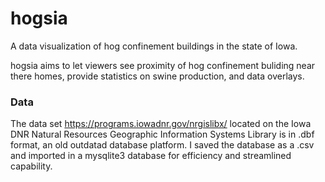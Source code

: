 # hogsia
A data visualization of hog confinement buildings in the state of Iowa. 

hogsia aims to let viewers see proximity of hog confinement buliding near there homes, provide statistics on swine production, and data overlays.

### Data
The data set https://programs.iowadnr.gov/nrgislibx/ located on the Iowa DNR Natural Resources Geographic Information Systems Library is in .dbf format,
an old outdatad database platform. I saved the database as a .csv and imported in a mysqlite3 database for efficiency and streamlined capability.

